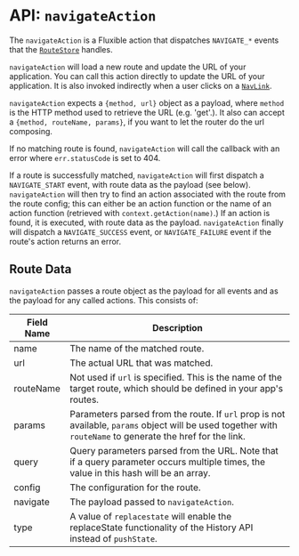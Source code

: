 # API: `navigateAction`

The `navigateAction` is a Fluxible action that dispatches `NAVIGATE_*` events that the [`RouteStore`](RouteStore.md) handles.

`navigateAction` will load a new route and update the URL of your application. You can call this action directly to update the URL of your application. It is also invoked indirectly when a user clicks on a [`NavLink`](NavLink.md).

`navigateAction` expects a `{method, url}` object as a payload, where `method` is the HTTP method used to retrieve the URL (e.g. 'get'.). It also can accept a `{method, routeName, params}`, if you want to let the router do the url composing.

If no matching route is found, `navigateAction` will call the callback with an error where `err.statusCode` is set to 404.

If a route is successfully matched, `navigateAction` will first dispatch a `NAVIGATE_START` event, with route data as the payload (see below). `navigateAction` will then try to find an action associated with the route from the route config; this can either be an action function or the name of an action function (retrieved with `context.getAction(name)`.) If an action is found, it is executed, with route data as the payload. `navigateAction` finally will dispatch a `NAVIGATE_SUCCESS` event, or `NAVIGATE_FAILURE` event if the route's action returns an error.

## Route Data

`navigateAction` passes a route object as the payload for all events and as the payload for any called actions. This consists of:

| Field Name | Description                             |
|------------|-----------------------------------------|
| name       | The name of the matched route.          |
| url        | The actual URL that was matched.        |
| routeName  | Not used if `url` is specified. This is the name of the target route, which should be defined in your app's routes. |
| params     | Parameters parsed from the route. If `url` prop is not available, `params` object will be used together with `routeName` to generate the href for the link. |
| query      | Query parameters parsed from the URL. Note that if a query parameter occurs multiple times, the value in this hash will be an array. |
| config     | The configuration for the route.         |
| navigate   | The payload passed to `navigateAction`. |
| type       | A value of `replacestate` will enable the replaceState functionality of the History API instead of `pushState`. |
